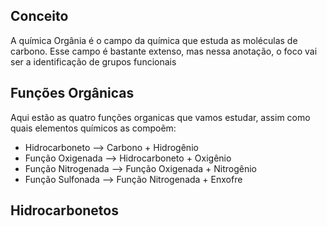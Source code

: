 <br></br>
## Conceito

A química Orgânia é o campo da química que estuda as moléculas de carbono. Esse campo é bastante extenso, mas nessa anotação, o foco vai ser a identificação de grupos funcionais

## Funções Orgânicas

Aqui estão as quatro funções organicas que vamos estudar, assim como quais elementos químicos as compoẽm:

* Hidrocarboneto --> Carbono + Hidrogênio
* Função Oxigenada --> Hidrocarboneto + Oxigênio
* Função Nitrogenada --> Função Oxigenada + Nitrogênio
* Função Sulfonada --> Função Nitrogenada + Enxofre

## Hidrocarbonetos

